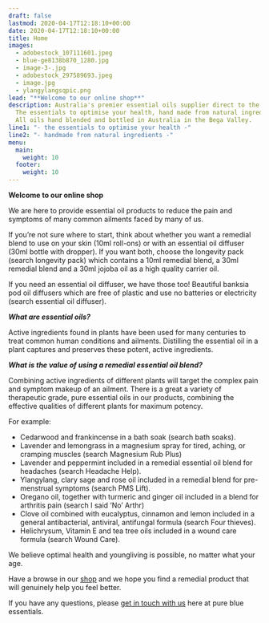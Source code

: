 ```yaml
---
draft: false
lastmod: 2020-04-17T12:18:10+00:00
date: 2020-04-17T12:18:10+00:00
title: Home
images:
  - adobestock_107111601.jpeg
  - blue-ge8138b870_1280.jpg
  - image-3-.jpg
  - adobestock_297589693.jpeg
  - image.jpg
  - ylangylangsqpic.png
lead: "**Welcome to our online shop**"
description: Australia's premier essential oils supplier direct to the public.
  The essentials to optimise your health, hand made from natural ingredients.
  All oils hand blended and bottled in Australia in the Bega Valley.
line1: "- the essentials to optimise your health -"
line2: "- handmade from natural ingredients -"
menu:
  main:
    weight: 10
  footer:
    weight: 10
---
```



**Welcome to our online shop**

We are here to provide essential oil products to reduce the pain and symptoms of many common ailments faced by many of us.

If you’re not sure where to start, think about whether you want a remedial blend to use on your skin (10ml roll-ons) or with an essential oil diffuser (30ml bottle with dropper). If you want both, choose the longevity pack (search longevity pack) which contains a 10ml remedial blend, a 30ml remedial blend and a 30ml jojoba oil as a high quality carrier oil.

If you need an essential oil diffuser, we have those too! Beautiful banksia pod oil diffusers which are free of plastic and use no batteries or electricity (search essential oil diffuser).

***What are essential oils?***

Active ingredients found in plants have been used for many centuries to treat common human conditions and ailments. Distilling the essential oil in a plant captures and preserves these potent, active ingredients.

***What is the value of using a remedial essential oil blend?***

Combining active ingredients of different plants will target the complex pain and symptom makeup of an ailment. There is a great a variety of therapeutic grade, pure essential oils in our products, combining the effective qualities of different plants for maximum potency.

For example:

* Cedarwood and frankincense in a bath soak (search bath soaks).
* Lavender and lemongrass in a magnesium spray for tired, aching, or cramping muscles (search Magnesium Rub Plus)
* Lavender and peppermint included in a remedial essential oil blend for headaches (search Headache Help).
* Ylangylang, clary sage and rose oil included in a remedial blend for pre-menstrual symptoms (search PMS Lift).
* Oregano oil, together with turmeric and ginger oil included in a blend for arthritis pain (search I said ‘No’ Arthr)
* Clove oil combined with eucalyptus, cinnamon and lemon included in a general antibacterial, antiviral, antifungal formula (search Four thieves).
* Helichrysum, Vitamin E and tea tree oils included in a wound care formula (search Wound Care).

We believe optimal health and youngliving is possible, no matter what your age.

Have a browse in our [shop](/shop) and we hope you find a remedial product that will genuinely help you feel better.

If you have any questions, please [get in touch with us](/contact) here at pure blue essentials.